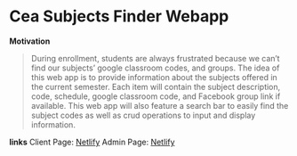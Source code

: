 # Cea Subjects Finder Webapp

**Motivation**

> During enrollment, students are always frustrated because we can’t find our subjects’ google classroom codes, and groups. The idea of this web app is to provide information about the subjects offered in the current semester. Each item will contain the subject description, code, schedule, google classroom code, and Facebook group link if available. This web app will also feature a search bar to easily find the subject codes as well as crud operations to input and display information.

**links**
Client Page: [Netlify](https://subjects-finder.netlify.app/) 
Admin Page: [Netlify](https://subjects-finder.netlify.app/admin)


